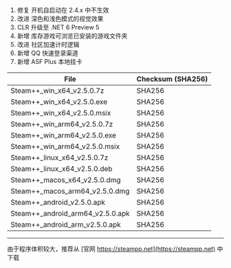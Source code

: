 1. 修复 开机自启动在 2.4.x 中不生效
2. 改进 深色和浅色模式的视觉效果
3. CLR 升级至 .NET 6 Preview 5
4. 新增 库存游戏可浏览已安装的游戏文件夹
5. 改进 社区加速计时逻辑
6. 新增 QQ 快速登录渠道
7. 新增 ASF Plus 本地挂卡

|  File   | Checksum (SHA256)  |
|  ----  | ----  |
| Steam++_win_x64_v2.5.0.7z  | SHA256 |
| Steam++_win_x64_v2.5.0.exe  | SHA256 |
| Steam++_win_x64_v2.5.0.msix  | SHA256 |
| Steam++_win_arm64_v2.5.0.7z  | SHA256 |
| Steam++_win_arm64_v2.5.0.exe  | SHA256 |
| Steam++_win_arm64_v2.5.0.msix  | SHA256 |
| Steam++_linux_x64_v2.5.0.7z  | SHA256 |
| Steam++_linux_x64_v2.5.0.deb  | SHA256 |
| Steam++_macos_x64_v2.5.0.dmg  | SHA256 |
| Steam++_macos_arm64_v2.5.0.dmg  | SHA256 |
| Steam++_android_v2.5.0.apk  | SHA256 |
| Steam++_android_arm64_v2.5.0.apk  | SHA256 |
| Steam++_android_arm_v2.5.0.apk  | SHA256 |

***

由于程序体积较大，推荐从 [官网 https://steampp.net](https://steampp.net) 中下载
